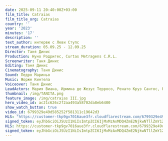 ```yaml
---
date: 2025-09-11 20:40:00Z+03:00
film_title: Catraias
film_title_org: Catraias
country: ''
year: '2023'
minutes: '17'
description: ''
text_author: интервю с Леви Ступс
stream_duration: 05.09.25 - 12.09.25
Director: Таня Динис
Production: Нуно Родригес, Curtas Metragens C.R.L.
Screenwriter: Таня Динис
Editing: Таня Динис
Cinematography: Таня Динис
Sound: Педро Мариньо
Music: Жорже Кинтела
Voiceover: Таня Динис
LeadActors: Мария Виана, Ирмина де Жезус Терросо, Ренато Круз Сантос, Руте Рибейро
thumbnail: /img/TANITA.png
feature_image: /img/catraias III.jpg
hero_video_id: ac21c626c2f2aa493a58702da8eb6400
show_watch_button: true
video_id: 6799329e49d585252f581311c19642d3
HLS: "https://customer-tkp9gv7016aue3fr.cloudflarestream.com/6799329e49d585252f581311c19642d3/manifest/video.m3u8"
signed_token: eyJhbGciOiJSUzI1NiIsImtpZCI6IjMxMzAxMDQ4ZmE2NjkwNTllZmY1ZjFiNGFiNmQxOGMwIn0.eyJzdWIiOiI2Nzk5MzI5ZTQ5ZDU4NTI1MmY1ODEzMTFjMTk2NDJkMyIsImtpZCI6IjMxMzAxMDQ4ZmE2NjkwNTllZmY1ZjFiNGFiNmQxOGMwIiwiZXhwIjoiMTc1Nzc1NjE0MSIsIm5iZiI6IjE3NTc2NjYxNDEiLCJhY2Nlc3NSdWxlcyI6W3siYWN0aW9uIjoiYWxsb3ciLCJ0eXBlIjoiaXAuZ2VvaXAuY291bnRyeSIsImNvdW50cnkiOlsiQkciXX0seyJhY3Rpb24iOiJibG9jayIsInR5cGUiOiJhbnkifV19.nal-Y3RkUVE_Pi9A3mHFNC1zLYpVPNdWVj0TD5QXJX72T-5boIAXK85SvhrUHKRMhM8YWwx2gsVUpSie3zMia4HTn79G4lWkmCxco-HGTrUKxZcrHSNvzC7i2nfQhgEmmnTlcHjLdUramLCp680Ahe3ASeWHIEgln9019ckBIFkLyg0j5JYILeh-IIl1UZfZixGS2NcQAZo1vFIWXWx8LYRsk0Su3_BxOOKZFAtHHttW0hvn3FjyHf4JLlbcvIi1glHEs9pzznUyHwZMxDRpn3Tu25NhTRMVtnbDRFKtZftqm182GfYnagg29mwXpPrnBsMgnOuD-hta0CwaFlnB6A
HLS: https://customer-tkp9gv7016aue3fr.cloudflarestream.com/6799329e49d585252f581311c19642d3/manifest/video.m3u8
signed_token: eyJhbGciOiJSUzI1NiIsImtpZCI6IjMxMzAxMDQ4ZmE2NjkwNTllZmY1ZjFiNGFiNmQxOGMwIn0.eyJzdWIiOiI2Nzk5MzI5ZTQ5ZDU4NTI1MmY1ODEzMTFjMTk2NDJkMyIsImtpZCI6IjMxMzAxMDQ4ZmE2NjkwNTllZmY1ZjFiNGFiNmQxOGMwIiwiZXhwIjoiMTc1Nzc1NjYxMSIsIm5iZiI6IjE3NTc2NjY2MTIiLCJhY2Nlc3NSdWxlcyI6W3siYWN0aW9uIjoiYWxsb3ciLCJ0eXBlIjoiaXAuZ2VvaXAuY291bnRyeSIsImNvdW50cnkiOlsiQkciXX0seyJhY3Rpb24iOiJibG9jayIsInR5cGUiOiJhbnkifV19.DU0YMrLNBTMNqxz0yiF60Qa3gsFvZOXNVTB7SPmO4_IHrQGdbFPmEQokYYmX877fRJi_AVuo0NwJyFlTTWsIJWcVrDvA9HJXfatjthFgcyOGdC7xdXzELZW90jJ-y23oamFpg6_jrsg6jvz880o7U0IuJDpiSIA_Fvi9z62wDRa7VobDoJFHIs3KDm0Idf6faDXqHojpP-AYJgN0xzng9HycunEKkOIBtGzgHbpyJ5RuC7MKmCUhCVeKeWTmQmQ54NeyzUq37gWwImcNKM2y8DRXVBTp75re3jpjM3iDQHMTF35_kyMJlAsDt3wypcJqlDbLP09q53toTofamXs_6g
---
```


